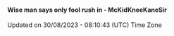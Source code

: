 #### Wise man says only fool rush in - McKidKneeKaneSir
Updated on 30/08/2023 - 08:10:43 (UTC) Time Zone
